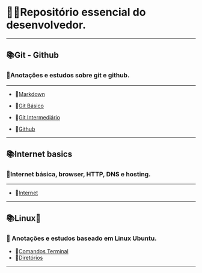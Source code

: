 # **:man_student:Repositório essencial do desenvolvedor.**

---

## **:books:Git - Github**
### :open_book:Anotações e estudos sobre git e github.

---

* :open_file_folder:[Markdown](https://github.com/Dev-HideyukiTakahashi/Essencial/blob/master/Pasta_essencial/Git_github/Markdown.MD)

* :open_file_folder:[Git Básico](https://github.com/Dev-HideyukiTakahashi/Essencial/blob/master/Pasta_essencial/Git_github/ComandosGit(b%C3%A1sico).MD)

* :open_file_folder:[Git Intermediário](https://github.com/Dev-HideyukiTakahashi/Essencial/blob/master/Pasta_essencial/Git_github/ComandosGit(intermedi%C3%A1rio).MD)

* :open_file_folder:[Github](https://github.com/Dev-HideyukiTakahashi/Essencial/blob/master/Pasta_essencial/Git_github/Github.MD)

---

## **:books:Internet basics**
### :open_book:Internet básica, browser, HTTP, DNS e hosting.

---

* :open_file_folder:[Internet](https://github.com/Dev-HideyukiTakahashi/Essencial/blob/master/Pasta_essencial/Internet/internet.md)

---

## :books:Linux:penguin:

### :open_book: Anotações e estudos baseado em Linux Ubuntu.
* :open_file_folder:[Comandos Terminal](https://github.com/Dev-HideyukiTakahashi/Essencial/blob/master/Pasta_essencial/Linux/Terminal.md)
* :open_file_folder:[Diretórios](https://github.com/Dev-HideyukiTakahashi/Essencial/blob/master/Pasta_essencial/Linux/Terminal.md)
---


